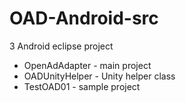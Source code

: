 # OAD-Android-src



3 Android eclipse project


 - OpenAdAdapter - main project 
 - OADUnityHelper - Unity helper class
 - TestOAD01 - sample project
 
 
 

